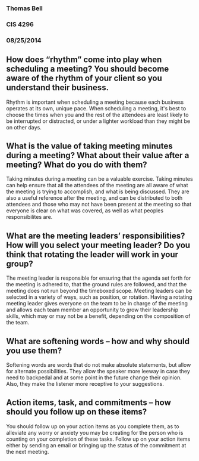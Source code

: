 ### Thomas Bell
### CIS 4296
### 08/25/2014

## How does “rhythm” come into play when scheduling a meeting?  You should become aware of the rhythm of your client so you understand their business.

Rhythm is important when scheduling a meeting because each business operates at its own, unique pace.  When scheduling a meeting, it's best to choose the times when you and the rest of the attendees are least likely to be interrupted or distracted, or under a lighter workload than they might be on other days.

## What is the value of taking meeting minutes during a meeting?  What about their value after a meeting?  What do you do with them?

Taking minutes during a meeting can be a valuable exercise.  Taking minutes can help ensure that all the attendees of the meeting are all aware of what the meeting is trying to accomplish, and what is being discussed.  They are also a useful reference after the meeting, and can be distributed to both attendees and those who may not have been present at the meeting so that everyone is clear on what was covered, as well as what peoples responsibilites are.  

## What are the meeting leaders’ responsibilities?  How will you select your meeting leader?  Do you think that rotating the leader will work in your group?

The meeting leader is responsible for ensuring that the agenda set forth for the meeting is adhered to, that the ground rules are followed, and that the meeting does not run beyond the timeboxed scope.  Meeting leaders can be selected in a variety of ways, such as position, or rotation.  Having a rotating meeting leader gives everyone on the team to be in charge of the meeting and allows each team member an opportunity to grow their leadership skills, which may or may not be a benefit, depending on the composition of the team.

## What are softening words – how and why should you use them?

Softening words are words that do not make absolute statements, but allow for alternate possibilities.  They allow the speaker more leeway in case they need to backpedal and at some point in the future change their opinion.  Also, they make the listener more receptive to your suggestions.

## Action items, task, and commitments – how should you follow up on these items?

You should follow up on your action items as you complete them, as to alleviate any worry or anxiety you may be creating for the person who is counting on your completion of these tasks.  Follow up on your action items either by sending an email or bringing up the status of the commitment at the next meeting.
